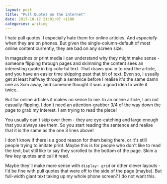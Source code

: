 ```yaml
---
layout: post
title: "Pull Quotes on the internet"
date: 2017-10-12 21:01:07 +1100
categories: writing
---
```


I hate pull quotes. I especially hate them for online articles. And _especially_ when they are on phones. But given the single-column-default of most online content currently, they are bad on any screen size.

In magazines or print media I can understand why they might make sense - someone flipping through pages and skimming the content sees an interesting quote in big colorful text. That draws you in to read the article, and you have an easier time skipping past that bit of text. Even so, I usually get at least halfway through a sentence before I realise it's the same damn one as 3cm away, and someone thought it was a good idea to write it twice..

But for online articles it makes no sense to me. In an online article, I am not casually flipping. I don't need an attention-grabber 3/4 of the way down the page to grab my interest. I am trying to read the piece!

You usually can't skip over them - they are eye-catching and large enough that you always see them. So you start reading the sentence and realise that it is the same as the one 3 lines above!

I don't know if there is a good reason for them being there, or it's still people trying to imitate print. Maybe this is for people who don't like to read the text, but still like to say they scrolled to the bottom of the page. Skim a few key quotes and call it read.

Maybe they'll make more sense with `display: grid` or other clever layouts - I'd be fine with pull quotes that were off to the side of the page (maybe). But full-width giant text taking up my whole phone screen? I do not want this. 
